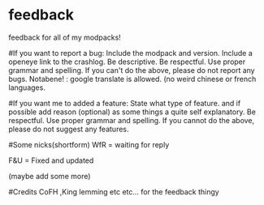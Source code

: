 # feedback
feedback for all of my modpacks!


#If you want to report a bug:
Include the modpack and version.
Include a openeye link to the crashlog.
Be descriptive.
Be respectful.
Use proper grammar and spelling.
If you can't do the above, please do not report any bugs.
Notabene! : google translate is allowed. (no weird chinese or french languages.

#If you want me to added a feature:
State what type of feature.
and if possible add reason (optional) as some things a quite self explanatory.
Be respectful.
Use proper grammar and spelling.
If you cannot do the above, please do not suggest any features.

#Some nicks(shortform)
WfR = waiting for reply

F&U = Fixed and updated

(maybe add some more)

#Credits
CoFH ,King lemming etc etc... for the feedback thingy
